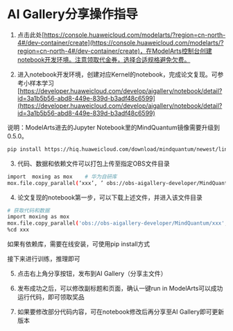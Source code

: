 # AI Gallery分享操作指导


1. 点击此处[https://console.huaweicloud.com/modelarts/?region=cn-north-4#/dev-container/create](https://console.huaweicloud.com/modelarts/?region=cn-north-4#/dev-container/create)，在ModelArts控制台创建notebook开发环境。注意领取代金券，选择合适规格避免欠费。

2. 进入notebook开发环境，创建对应Kernel的notebook，完成论文复现。可参考小样本学习[https://developer.huaweicloud.com/develop/aigallery/notebook/detail?id=3a1b5b56-abd8-449e-839d-b3adf48c6599](https://developer.huaweicloud.com/develop/aigallery/notebook/detail?id=3a1b5b56-abd8-449e-839d-b3adf48c6599)

说明：ModelArts进去的Jupyter Notebook里的MindQuantum镜像需要升级到0.5.0。

```bash
pip install https://hiq.huaweicloud.com/download/mindquantum/newest/linux/mindquantum-master-cp37-cp37m-linux_x86_64.whl -i https://pypi.tuna.tsinghua.edu.cn/simple
```

3. 代码、数据和依赖文件可以打包上传至指定OBS文件目录

```bash
import  moxing as mox    # 华为自研库
mox.file.copy_parallel(‘xxx’, ’ obs://obs-aigallery-developer/MindQuantum/xxx’) # xxx 命名与gitee代码仓保持一致 ，如 YOLO_SPY，尽量不要重名
```

4. 论文复现的notebook第一步，可以下载上述文件，并进入该文件目录

```bash
# 获取代码和数据
import moxing as mox
mox.file.copy_parallel('obs://obs-aigallery-developer/MindQuantum/xxx','xxx')
%cd xxx
```

如果有依赖库，需要在线安装，可使用pip install方式

接下来进行训练，推理即可

5. 点击右上角分享按钮，发布到AI Gallery（分享主文件）

6. 发布成功之后，可以修改副标题和页面，确认一键run in ModelArts可以成功运行代码，即可领取奖品

7. 如果要修改部分代码内容，可在notebook修改后再分享至AI Gallery即可更新版本